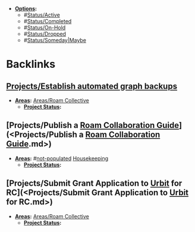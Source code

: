 - **[Options](<Options.md>):**
    - #[Status/Active](<Status/Active.md>)
    - #[Status/Completed](<Status/Completed.md>)
    - #[Status/On-Hold](<Status/On-Hold.md>)
    - #[Status/Dropped](<Status/Dropped.md>)
    - #[Status/Someday|Maybe](<Status/Someday|Maybe.md>)

# Backlinks
## [Projects/Establish automated graph backups](<Projects/Establish automated graph backups.md>)
- **[Areas](<Areas.md>):** [Areas/Roam Collective](<Areas/Roam Collective.md>)
    - **[Project Status](<Project Status.md>):**

## [Projects/Publish a [Roam Collaboration Guide](<Roam Collaboration Guide.md>)](<Projects/Publish a [Roam Collaboration Guide](<Roam Collaboration Guide.md>).md>)
- **[Areas](<Areas.md>):** #[not-populated](<not-populated.md>) [Housekeeping](<Housekeeping.md>)
    - **[Project Status](<Project Status.md>):**

## [Projects/Submit Grant Application to [Urbit](<Urbit.md>) for RC](<Projects/Submit Grant Application to [Urbit](<Urbit.md>) for RC.md>)
- **[Areas](<Areas.md>):** [Areas/Roam Collective](<Areas/Roam Collective.md>) 
    - **[Project Status](<Project Status.md>):**

